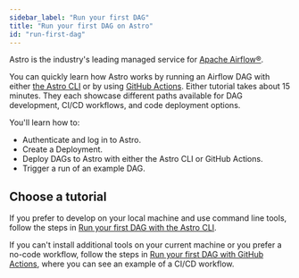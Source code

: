 ```yaml
---
sidebar_label: "Run your first DAG"
title: "Run your first DAG on Astro"
id: "run-first-dag"
---
```


Astro is the industry's leading managed service for [Apache Airflow®](https://airflow.apache.org).

You can quickly learn how Astro works by running an Airflow DAG with either [the Astro CLI](first-dag-cli.md) or by using [GitHub Actions](first-dag-github-actions.md). Either tutorial takes about 15 minutes. They each showcase different paths available for DAG development, CI/CD workflows, and code deployment options. 

You'll learn how to:

- Authenticate and log in to Astro.
- Create a Deployment.
- Deploy DAGs to Astro with either the Astro CLI or GitHub Actions.
- Trigger a run of an example DAG.

## Choose a tutorial

If you prefer to develop on your local machine and use command line tools, follow the steps in [Run your first DAG with the Astro CLI](first-dag-cli.md).

If you can't install additional tools on your current machine or you prefer a no-code workflow, follow the steps in [Run your first DAG with GitHub Actions](first-dag-github-actions.md), where you can see an example of a CI/CD workflow.
